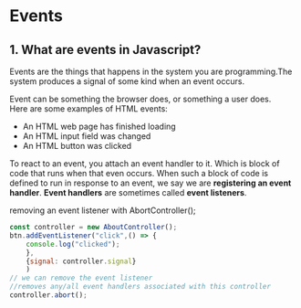 # Events

## 1. What are events in Javascript?

Events are the things that happens in the system you are programming.The system produces a signal of some kind when an event occurs.

Event can be something the browser does, or something a user does.  
Here are some examples of HTML events:

- An HTML web page has finished loading
- An HTML input field was changed
- An HTML button was clicked

To react to an event, you attach an event handler to it. Which is block of code that runs when that even occurs. When such a block of code is defined to run in response to an event, we say we are **registering an event handler**. **Event handlers** are sometimes called **event listeners**.

removing an event listener with AbortController();

```javaScript
const controller = new AboutController();
btn.addEventListener("click",() => {
    console.log("clicked");
    },
    {signal: controller.signal}
    )
// we can remove the event listener
//removes any/all event handlers associated with this controller
controller.abort();

```
